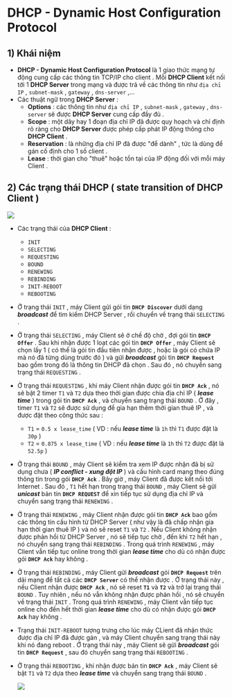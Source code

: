 # DHCP - Dynamic Host Configuration Protocol
## **1) Khái niệm**
- **DHCP - Dynamic Host Configuration Protocol** là 1 giao thức mạng tự động cung cấp các thông tin TCP/IP cho client . Mỗi **DHCP Client** kết nối tới 1 **DHCP Server** trong mạng và được trả về các thông tin như `địa chỉ IP` , `subnet-mask` , `gateway` , `dns-server` ,...
- Các thuật ngữ trong **DHCP Server** :
    - **Options** : các thông tin như `địa chỉ IP` , `subnet-mask` , `gateway` , `dns-server` sẽ được **DHCP Server** cung cấp đầy đủ .
    - **Scope** : một dãy hay 1 đoạn địa chỉ IP đã được quy hoạch và chỉ định rõ ràng cho **DHCP Server** được phép cấp phát IP động thông cho **DHCP Client** .
    - **Reservation** : là những địa chỉ IP đã được "để dành" , tức là dùng để gán cố định cho 1 số client .
    - **Lease** : thời gian cho "thuê" hoặc tồn tại của IP động đối với mỗi máy Client .
## **2) Các trạng thái DHCP ( state transition of DHCP Client )**
<img src=https://i.imgur.com/iqVaCRl.png>

- Các trạng thái của **DHCP Client** :
    - `INIT`
    - `SELECTING`
    - `REQUESTING`
    - `BOUND`
    - `RENEWING`
    - `REBINDING`
    - `INIT-REBOOT`
    - `REBOOTING`
- Ở trạng thái `INIT` , máy Client gửi gói tin **`DHCP Discover`** dưới dạng ***broadcast*** để tìm kiếm DHCP Server , rồi chuyển về trạng thái `SELECTING` .
- Ở trạng thái `SELECTING` , máy Client sẽ ở chế độ chờ , đợi gói tin **`DHCP Offer`** . Sau khi nhận được 1 loạt các gói tin **`DHCP Offer`** , máy Client sẽ chọn lấy 1 ( có thể là gói tin đầu tiên nhận được , hoặc là gói có chứa IP mà nó đã từng dùng trước đó ) và gửi ***broadcast*** gói tin **`DHCP Request`** bao gồm trong đó là thông tin DHCP đã chọn . Sau đó , nó chuyển sang trạng thái `REQUESTING` .
- Ở trạng thái `REQUESTING` , khi máy Client nhận được gói tin **`DHCP Ack`** , nó sẽ bật 2 timer `T1` và `T2` dựa theo thời gian được chia địa chỉ IP ( ***lease time*** ) trong gói tin **`DHCP Ack`** , và chuyển sang trạng thái `BOUND` . Ở đây , timer `T1` và `T2` sẽ được sử dụng để gia hạn thêm thời gian thuê IP , và được đặt theo công thức sau :
    - `T1` = `0.5 x lease_time` ( VD : nếu ***lease time*** là `1h` thì `T1` được đặt là `30p` )
    - `T2` = `0.875 x lease_time` ( VD : nếu ***lease time*** là `1h` thì `T2` được đặt là `52.5p` )
- Ở trạng thái `BOUND` , máy Client sẽ kiểm tra xem IP được nhận đã bị sử dụng chưa ( ***IP conflict - xung đột IP*** ) và cấu hình card mạng theo đúng thông tin trong gói **`DHCP Ack`** . Bây giờ , máy Client đã được kết nối tới Internet . Sau đó , `T1` hết hạn trong trạng thái `BOUND` , máy Client sẽ gửi ***unicast*** bản tin **`DHCP REQUEST`** để xin tiếp tục sử dụng địa chỉ IP và chuyển sang trạng thái `RENEWING` .
- Ở trạng thái `RENEWING` , máy Client nhận được gói tin **`DHCP Ack`** bao gồm các thông tin cấu hình từ DHCP Server ( như vậy là đã chấp nhận gia hạn thời gian thuê IP ) và nó sẽ reset `T1` và `T2` . Nếu Client không nhận được phản hồi từ DHCP Server , nó sẽ tiếp tục chờ , đến khi `T2` hết hạn , nó chuyển sang trạng thái `REBINDING` . Trong quá trình `RENEWING` , máy Client vẫn tiếp tục online trong thời gian ***lease time*** cho dù có nhận được gói **`DHCP Ack`** hay không .
- Ở trạng thái `REBINDING` , máy Client gửi ***broadcast*** gói **`DHCP Request`** trên dải mạng để tất cả các **`DHCP Server`** có thể nhận được . Ở trạng thái này , nếu Client nhận được **`DHCP Ack`** , nó sẽ reset **`T1`** và **`T2`** và trở lại trạng thái `BOUND` . Tuy nhiên , nếu nó vẫn không nhận được phản hồi , nó sẽ chuyển về trạng thái `INIT` . Trong quá trình `RENEWING` , máy Client vẫn tiếp tục online cho đến hết thời gian ***lease time*** cho dù có nhận được gói **`DHCP Ack`** hay không .
- Trạng thái `INIT-REBOOT` tượng trưng cho lúc máy CLient đã nhận thức được địa chỉ IP đã được gán , và máy Client chuyển sang trạng thái này khi nó đang reboot . Ở trạng thái này , máy Client sẽ gửi ***broadcast*** gói tin **`DHCP Request`** , sau đó chuyển sang trạng thái `REBOOTING` .
- Ở trạng thái `REBOOTING` , khi nhận được bản tin **`DHCP Ack`** , máy Client sẽ bật `T1` và `T2` dựa theo ***lease time*** và chuyển sang trạng thái `BOUND` .

    <img src=https://i.imgur.com/L8AeR0d.png>


